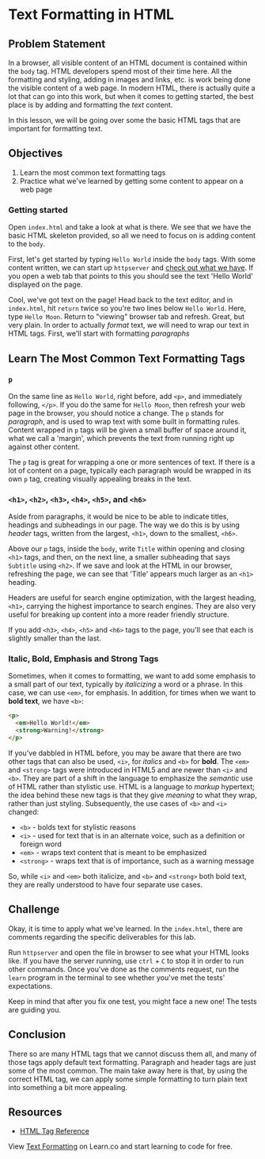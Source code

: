 # Text Formatting in HTML

## Problem Statement

In a browser, all visible content of an HTML document is contained within the
`body` tag. HTML developers spend most of their time here.  All the formatting
and styling, adding in images and links, etc. is work being done the visible
content of a web page. In modern HTML, there is actually quite a lot that can
go into this work, but when it comes to getting started, the best place is by
adding and formatting the _text_ content.

In this lesson, we will be going over some the basic HTML tags that are
important for formatting text.

## Objectives

1. Learn the most common text formatting tags
2. Practice what we've learned by getting some content to appear on a web page

### Getting started

Open `index.html` and take a look at what is there. We see that we have the
basic HTML skeleton provided, so all we need to focus on is adding content to
the `body`.

First, let's get started by typing `Hello World` inside the `body` tags. With
some content written, we can start up `httpserver` and [check out what we have][pages-in-learn-ide].  If you open a web
tab that points to this you should see the text 'Hello World' displayed on the
page.

Cool, we've got text on the page! Head back to the text editor, and in
`index.html`, hit `return` twice so you're two lines below `Hello World`. Here,
type `Hello Moon`. Return to "viewing" browser tab and refresh. Great, but very
plain. In order to actually _format_ text, we will need to wrap our text in
HTML tags. First, we'll start with formatting _paragraphs_

## Learn The Most Common Text Formatting Tags

### `p`

On the same line as `Hello World`, right before, add `<p>`, and immediately
following, `</p>`. If you do the same for `Hello Moon`, then refresh your web
page in the browser, you should notice a change. The `p` stands for
_paragraph_, and is used to wrap text with some built in formatting rules.
Content wrapped in `p` tags will be given a small buffer of space around it,
what we call a 'margin', which prevents the text from running right up against
other content.

The `p` tag is great for wrapping a one or more sentences of text. If there is a
lot of content on a page, typically each paragraph would be wrapped in its own
`p` tag, creating visually appealing breaks in the text.

### `<h1>`, `<h2>`, `<h3>`, `<h4>`, `<h5>`, and `<h6>`

Aside from paragraphs, it would be nice to be able to indicate titles, headings
and subheadings in our page. The way we do this is by using _header_ tags,
written from the largest, `<h1>`, down to the smallest, `<h6>`.

Above our `p` tags, inside the `body`, write `Title` within opening and
closing `<h1>` tags, and then, on the next line, a smaller subheading that says
`Subtitle` using `<h2>`. If we save and look at the HTML in our browser,
refreshing the page, we can see that 'Title' appears much larger as an `<h1>`
heading.

Headers are useful for search engine optimization, with the largest heading,
`<h1>`, carrying the highest importance to search engines. They are also very
useful for breaking up content into a more reader friendly structure.

If you add `<h3>`, `<h4>`, `<h5>` and `<h6>` tags to the page, you'll see that
each is slightly smaller than the last.

### Italic, Bold, Emphasis and Strong Tags

Sometimes, when it comes to formatting, we want to add some emphasis to a small
part of our text, typically by _italicizing_ a word or a phrase.  In this case,
we can use `<em>`, for emphasis. In addition, for times when we want to **bold
text**, we have `<b>`:

```html
<p>
  <em>Hello World!</em>
  <strong>Warning!</strong>
</p>
```

If you've dabbled in HTML before, you may be aware that there are two other tags
that can also be used, `<i>`, for _italics_ and `<b>` for **bold**.  The `<em>`
and `<strong>` tags were introduced in HTML5 and are newer than `<i>` and `<b>`.
They are part of a shift in the language to emphasize the _semantic_ use of HTML
rather than stylistic use. HTML is a language to _markup_ hypertext; the idea
behind these new tags is that they give _meaning_ to what they wrap, rather than
just styling. Subsequently, the use cases of `<b>` and `<i>` changed:

* `<b>` - bolds text for stylistic reasons
* `<i>` - used for text that is in an alternate voice, such as a definition or foreign word
* `<em>` - wraps text content that is meant to be emphasized
* `<strong>` - wraps text that is of importance, such as a warning message

So, while `<i>` and `<em>` both italicize, and `<b>` and `<strong>` both bold
text, they are really understood to have four separate use cases.

## Challenge

Okay, it is time to apply what we've learned. In the `index.html`, there are
comments regarding the specific deliverables for this lab.

Run `httpserver` and open the file in browser to see what your HTML looks like.
If you have the server running, use `ctrl` + `C` to stop it in order to run
other commands.  Once you've done as the comments request, run the `learn`
program in the terminal to see whether you've met the tests' expectations.

Keep in mind that after you fix one test, you might face a new one! The tests
are guiding you.

## Conclusion

There so are many HTML tags that we cannot discuss them all, and many of those
tags apply default text formatting. Paragraph and header tags are just some of
the most common. The main take away here is that, by using the correct HTML tag,
we can apply some simple formatting to turn plain text into something a bit more
appealing.

## Resources

- [HTML Tag Reference](https://www.w3schools.com/tags/tag_i.asp)

[pages-in-learn-ide]: http://help.learn.co/the-learn-ide/common-ide-questions/viewing-html-pages-in-the-learn-ide

<p data-visibility='hidden'>View <a href='https://learn.co/lessons/text-formatting' title='Text Formatting'>Text Formatting</a> on Learn.co and start learning to code for free.</p>
